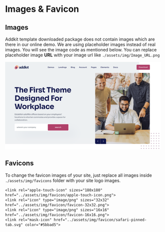 # Images & Favicon

## **Images**

Addkit template downloaded package does not contain images which are there in our online demo. We are using placeholder images instead of real images. You will see the image code as mentioned below. You can replace placeholder image **URL** with your image url like `./assets/img/Image_URL.png`

![image example](../.gitbook/assets/screenshot-2021-03-23-at-21.06.26.png)

## **Favicons**

To change the favicon images of your site, just replace all images inside `./assets/img/favicons` folder with your site logo images.

```markup
<link rel="apple-touch-icon" sizes="180x180" href="../assets/img/favicon/apple-touch-icon.png">
<link rel="icon" type="image/png" sizes="32x32" href="../assets/img/favicon/favicon-32x32.png">
<link rel="icon" type="image/png" sizes="16x16" href="../assets/img/favicon/favicon-16x16.png">
<link rel="mask-icon" href="../assets/img/favicon/safari-pinned-tab.svg" color="#5bbad5">
```





